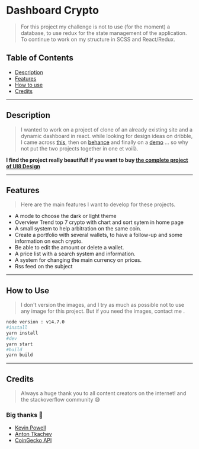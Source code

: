 # Dashboard Crypto
> For this project my challenge is not to use (for the moment) a database,
> to use redux for the state management of the application. To continue to work on my structure in SCSS and React/Redux.

## Table of Contents

- [Description](#description)
- [Features](#features)
- [How to use](#How-to-Use)
- [Credits](#credits)

---

## Description
> I wanted to work on a project of clone of an already existing site and a dynamic dashboard in react. while looking for design ideas on dribble, I came across [this](https://dribbble.com/shots/14742262-Unity-Dashboard-Kit-Exchange), then on [behance](https://www.behance.net/gallery/109404525/Unity-Dashboard-Kit-Exchange) and finally on a [demo](https://ui8-unity-exchange.herokuapp.com/) ... so why not put the two projects together in one et voilà.

**I find the project really beautiful! if you want to buy [the complete project of UI8 Design](https://ui8.net/ui8/products/unity-dashboard-kit--exchange)**

---

## Features
> Here are the main features I want to develop for these projects.

- A mode to choose the dark or light theme
- Overview Trend top 7 crypto with chart and sort sytem in home page
- A small system to help arbitration on the same coin.
- Create a portfolio with several wallets, to have a follow-up and some information on each crypto.
- Be able to edit the amount or delete a wallet.
- A price list with a search system and information.
- A system for changing the main currency on prices.
- Rss feed on the subject

---

## How to Use
>I don't version the images, and I try as much as possible not to use any image for this project. But if you need the images, contact me .

```bash
node version : v14.7.0
#install
yarn install
#dev
yarn start
#build
yarn build
```
---

## Credits
> Always a huge thank you to all content creators on the internet! and the stackoverflow community 😅

### Big thanks 🙌

- [Kevin Powell](https://www.youtube.com/channel/UCJZv4d5rbIKd4QHMPkcABCw)
- [Anton Tkachev](https://dribbble.com/keeplegend)
- [CoinGecko API](https://www.coingecko.com/api/documentations/v3#/)